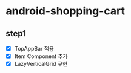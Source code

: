 # android-shopping-cart

## step1

- [x] TopAppBar 적용
- [x] Item Component 추가
- [x] LazyVerticalGrid 구현
